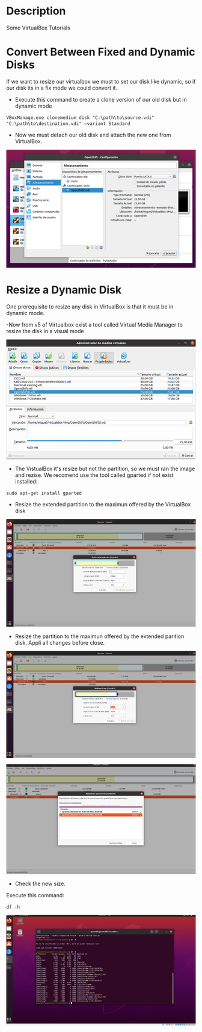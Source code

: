 # Description
Some VirtualBox Tutorials

# Convert Between Fixed and Dynamic Disks
If we want to resize our virtualbox we must to set our disk like dynamic, so if our disk its in a fix mode we could convert it.

- Execute this command to create a clone version of our old disk but in dynamic mode

```shell
VBoxManage.exe clonemedium disk "C:\path\to\source.vdi" "C:\path\to\destination.vdi" –variant Standard
```

- Now we must detach our old disk and attach the new one from VirtualBox.

![Attach VirtualBox disk](captures/attach_disk_vb.png "Attach VirtualBox disk")

# Resize a Dynamic Disk

One prerequisite to resize any disk in VirtualBox is that it must be in dynamic mode. 

-Now from v5 of Virtualbox exist a tool called Virtual Media Manager to resize the disk in a visual mode

![Resize VirtualBox disk](captures/resize_vb_disk.png "Resize VirtualBox disk")

- The VistualBox it's resize but not the partition, so we must ran the image and rezise. We recomend use the tool called gparted if not exist installed:

```shell
sudo apt-get install gparted
```

- Resize the extended partition to the maximun offered by the VirtualBox disk

![Resize Extended disk partition](captures/resize_extended_partition.png "Resize Extended disk partition")

- Resize the partition to the maximun offered by the extended parition disk. Appli all changes before close.

![Resize Disk Partition](captures/resize_partition.png "Resize Disk Partition")

![Apply Parition Changes](captures/apply_changes.png "Apply Parition Changes")

- Check the new size.

Execute this command:

```shell
df -h
```

![Disk Free](captures/disk_free.png "Disk Free")
